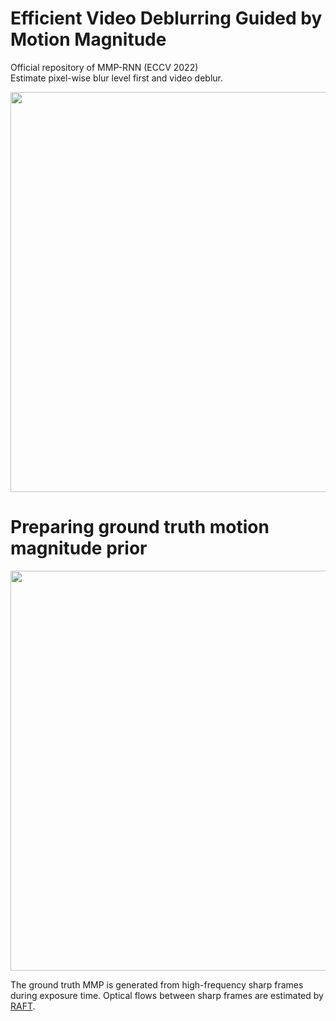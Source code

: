 # Efficient Video Deblurring Guided by Motion Magnitude
Official repository of MMP-RNN (ECCV 2022)  
Estimate pixel-wise blur level first and video deblur.
<div align="center"><img src="https://user-images.githubusercontent.com/11170161/178935637-6bb6a25a-dc67-4d5e-9c3c-f7f31be41085.png" width="640"></div>

# Preparing ground truth motion magnitude prior
<div align="center"><img src="https://user-images.githubusercontent.com/11170161/178949402-2de1df49-4fd8-481c-a4c2-8a0c534fa0fe.png" width="640"></div>

The ground truth MMP is generated from high-frequency sharp frames during exposure time. Optical flows between sharp frames are estimated by  [RAFT](https://github.com/princeton-vl/RAFT). 
